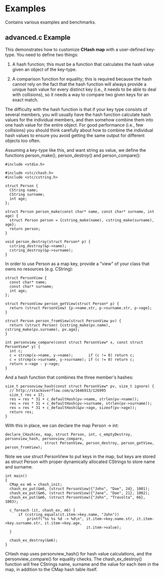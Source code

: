 Examples
========
Contains various examples and benchmarks.


advanced.c Example
------------------

This demonstrates how to customize **CHash map** with a user-defined key-type. You need to define two things:

1. A hash function; this must be a function that calculates the hash value given an object of the key-type.

2. A comparison function for equality; this is required because the hash cannot rely on the fact that the hash function will always provide a unique hash value for every distinct key (i.e., it needs to be able to deal with collisions), so it needs a way to compare two given keys for an exact match.

The difficulty with the hash function is that if your key type consists of several members, you will usually have the hash function calculate hash values for the individual members, and then somehow combine them into one hash value for the entire object. For good performance (i.e., few collisions) you should think carefully about how to combine the individual hash values to ensure you avoid getting the same output for different objects too often.

Assuming a key-type like this, and want string as value, we define the functions person_make(), person_destroy() and person_compare():
```
#include <stdio.h>

#include <stc/chash.h>
#include <stc/cstring.h>

struct Person {
  CString name;
  CString surname;
  int age;
};

struct Person person_make(const char* name, const char* surname, int age) {
  struct Person person = {cstring_make(name), cstring_make(surname), age};
  return person;
}

void person_destroy(struct Person* p) {
  cstring_destroy(&p->name);
  cstring_destroy(&p->surname);
}
```
In order to use Person as a map key, provide a "view" of your class that owns no resources (e.g. CString):
```
struct PersonView {
  const char* name;
  const char* surname;
  int age;
};

struct PersonView person_getView(struct Person* p) {
  return (struct PersonView) {p->name.str, p->surname.str, p->age};
}

struct Person person_fromView(struct PersonView pv) {
  return (struct Person) {cstring_make(pv.name), cstring_make(pv.surname), pv.age};
}

int personview_compare(const struct PersonView* x, const struct PersonView* y) {
  int c;
  c = strcmp(x->name, y->name);       if (c != 0) return c;
  c = strcmp(x->surname, y->surname); if (c != 0) return c;
  return x->age - y->age;
}
```
And a hash function that combines the three member's hashes:
```
size_t personview_hash(const struct PersonView* pv, size_t ignore) {
  // http://stackoverflow.com/a/1646913/126995
  size_t res = 17;  
  res = res * 31 + c_defaultHash(pv->name, strlen(pv->name));
  res = res * 31 + c_defaultHash(pv->surname, strlen(pv->surname));
  res = res * 31 + c_defaultHash(&pv->age, sizeof(pv->age));
  return res;
}
```
With this in place, we can declare the map Person -> int:
```
declare_CHash(ex, map, struct Person, int, c_emptyDestroy, personview_hash, personview_compare,
                  struct PersonView, person_destroy, person_getView, person_fromView);
```
Note we use struct PersonView to put keys in the map, but keys are stored as struct Person with proper dynamically allocated CStrings to store name and surname.
```
int main()
{
  CMap_ex m6 = chash_init;
  chash_ex_put(&m6, (struct PersonView){"John", "Doe", 24}, 1001);
  chash_ex_put(&m6, (struct PersonView){"Jane", "Doe", 21}, 1002);
  chash_ex_put(&m6, (struct PersonView){"John", "Travolta", 66}, 1003);

  c_foreach (it, chash_ex, m6) {
      if (cstring_equals(it.item->key.name, "John"))
          printf("%s %s %d -> %d\n", it.item->key.name.str, it.item->key.surname.str, it.item->key.age,
                                     it.item->value);
  }

  chash_ex_destroy(&m6);
}
```
CHash map uses personview_hash() for hash value calculations, and the personview_compare() for equality checks. The chash_ex_destroy() function will free CStrings name, surname and the value for each item in the map, in addition to the CMap hash table itself.

